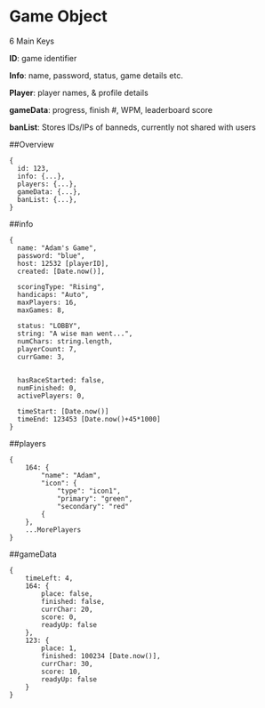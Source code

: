 # Game Object

6 Main Keys

**ID**: game identifier

**Info**: name, password, status, game details etc.

**Player**: player names, & profile details

**gameData**: progress, finish #, WPM, leaderboard score

**banList**: Stores IDs/IPs of banneds, currently not shared with users

##Overview
```
{
  id: 123,
  info: {...},
  players: {...},
  gameData: {...},
  banList: {...},
}
```

##info
```
{
  name: "Adam's Game",
  password: "blue",
  host: 12532 [playerID],
  created: [Date.now()],
  
  scoringType: "Rising",
  handicaps: "Auto",
  maxPlayers: 16,
  maxGames: 8,
  
  status: "LOBBY",
  string: "A wise man went...",
  numChars: string.length,
  playerCount: 7,
  currGame: 3,
  
 
  hasRaceStarted: false,
  numFinished: 0,
  activePlayers: 0,
  
  timeStart: [Date.now()]
  timeEnd: 123453 [Date.now()+45*1000] 
}
```

##players
```
{
    164: {
        "name": "Adam",
        "icon": {
            "type": "icon1",
            "primary": "green",
            "secondary": "red"
        {
    },
    ...MorePlayers
}
```
##gameData
``` 
{
    timeLeft: 4,
    164: {
        place: false,
        finished: false,
        currChar: 20,
        score: 0,
        readyUp: false
    },
    123: {
        place: 1,
        finished: 100234 [Date.now()],
        currChar: 30,
        score: 10,
        readyUp: false
    }
}